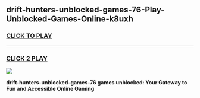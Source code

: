 
## drift-hunters-unblocked-games-76-Play-Unblocked-Games-Online-k8uxh
<h3>
<a href="https://premium76.site?title=drift-hunters-unblocked-games-76&ref=25A">CLICK TO PLAY</a></h3>
<hr>

<h3>
<a href="https://premium76.site?title=drift-hunters-unblocked-games-76&ref=25A">CLICK 2 PLAY</a>
  
</h3>

<a href="https://premium76.site?title=drift-hunters-unblocked-games-76&ref=25A"><img src="https://clearcache.store/games.png"></a>


**drift-hunters-unblocked-games-76 games unblocked: Your Gateway to Fun and Accessible Online Gaming**
